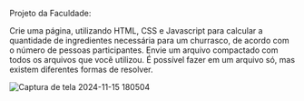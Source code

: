 Projeto da Faculdade:

Crie uma página, utilizando HTML, CSS e Javascript para calcular a quantidade de ingredientes necessária para um churrasco, 
de acordo com o número de pessoas participantes. Envie um arquivo compactado com todos os arquivos que você utilizou. 
É possível fazer em um arquivo só, mas existem diferentes formas de resolver.

![Captura de tela 2024-11-15 180504](https://github.com/user-attachments/assets/1d175e1d-a37e-4ca1-b6a4-e66d318991bb)
